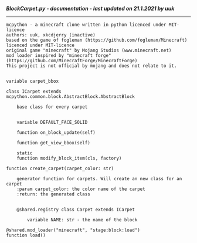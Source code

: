 ***BlockCarpet.py - documentation - last updated on 21.1.2021 by uuk***
___

    mcpython - a minecraft clone written in python licenced under MIT-licence
    authors: uuk, xkcdjerry (inactive)
    based on the game of fogleman (https://github.com/fogleman/Minecraft) licenced under MIT-licence
    original game "minecraft" by Mojang Studios (www.minecraft.net)
    mod loader inspired by "minecraft forge" (https://github.com/MinecraftForge/MinecraftForge)
    This project is not official by mojang and does not relate to it.


    variable carpet_bbox

    class ICarpet extends mcpython.common.block.AbstractBlock.AbstractBlock
        
        base class for every carpet


        variable DEFAULT_FACE_SOLID

        function on_block_update(self)

        function get_view_bbox(self)

        static
        function modify_block_item(cls, factory)

    function create_carpet(carpet_color: str)
        
        generator function for carpets. Will create an new class for an carpet
        :param carpet_color: the color name of the carpet
        :return: the generated class


        @shared.registry class Carpet extends ICarpet

            variable NAME: str - the name of the block

    @shared.mod_loader("minecraft", "stage:block:load")
    function load()